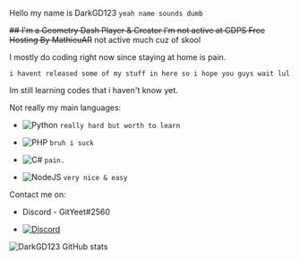 Hello my name is DarkGD123 
`yeah name sounds dumb`

~~## I'm a Geometry Dash Player & Creator 
I'm not active at GDPS Free Hosting By MathieuAR~~ not active much cuz of skool

I mostly do coding right now since staying at home is pain.

`i havent released some of my stuff in here so i hope you guys wait lul`

Im still learning codes that i haven't know yet.

Not really my main languages:

- <img alt="Python" src="https://img.shields.io/badge/python%20-%2314354C.svg?&style=for-the-badge&logo=python&logoColor=white"/> `really hard but worth to learn`

- <img alt="PHP" src="https://img.shields.io/badge/php-%23777BB4.svg?&style=for-the-badge&logo=php&logoColor=white"/> `bruh i suck`

- <img alt="C#" src="https://img.shields.io/badge/c%23%20-%23239120.svg?&style=for-the-badge&logo=c-sharp&logoColor=white"/> `pain.`

- <img alt="NodeJS" src="https://img.shields.io/badge/node.js%20-%2343853D.svg?&style=for-the-badge&logo=node.js&logoColor=white"/> `very nice & easy`


Contact me on:
- Discord - GitYeet#2560

- [<img alt="Discord" src="https://img.shields.io/badge/GDPS Free Hosting%20-%237289DA.svg?&style=for-the-badge&logo=discord&logoColor=white"/>](https://discord.gg/9dVyX5D)

![DarkGD123 GitHub stats](https://github-readme-stats.vercel.app/api?username=darkgd123&show_icons=true&theme=nightowl)
